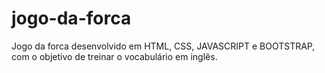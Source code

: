 # jogo-da-forca
Jogo da forca desenvolvido em HTML, CSS, JAVASCRIPT e BOOTSTRAP, com o objetivo de treinar o vocabulário em inglês.
